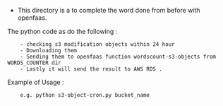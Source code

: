 - This directory is a to complete the word done from before with openfaas.

The python code as  do the following : 

        - checking s3 modification objects within 24 hour
        - Downloading them
        - Sending them to openfaas function wordscount-s3-objects from WORDS_COUNTER dir
        - Lastly it will send the result to AWS RDS .

Example of Usage :
    
        e.g. python s3-object-cron.py bucket_name